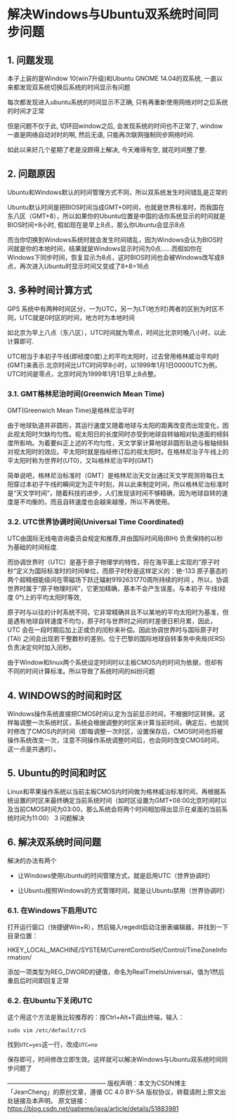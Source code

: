 # 解决Windows与Ubuntu双系统时间同步问题

## 1. 问题发现

本子上装的是Window 10(win7升级)和Ubuntu GNOME 14.04的双系统, 一直以来都发现双系统切换后系统的时间显示有问题

每次都发现进入ubuntu系统的时间显示不正确, 只有再重新使用网络对时之后系统的时间才正常

但是问题不仅于此, 切环回window之后, 会发现系统的时间也不正常了, window一直是网络自动对时的啊, 然后无语, 只能再次联网强制同步网络时间.

如此以来好几个星期了老是没顾得上解决, 今天难得有空, 就花时间整了整.

## 2. 问题原因

Ubuntu和Windows默认的时间管理方式不同，所以双系统发生时间错乱是正常的

Ubuntu默认时间是把BIOS时间当成GMT+0时间，也就是世界标准时，而我国在东八区（GMT+8），所以如果你的Ubuntu位置是中国的话你系统显示的时间就是BIOS时间+8小时, 假如现在是早上8点，那么你Ubuntu会显示8点

而当你切换到Windows系统时就会发生时间错乱，因为Windows会认为BIOS时间就是你的本地时间，结果就是Windows显示时间为0点……而假如你在Windows下同步时间，恢复显示为8点，这时BIOS时间也会被Windows改写成8点，再次进入Ubuntu时显示时间又变成了8+8=16点

## 3. 多种时间计算方式

GPS 系统中有两种时间区分，一为UTC，另一为LT(地方时)两者的区别为时区不同，UTC就是0时区的时间，地方时为本地时间

如北京为早上八点（东八区），UTC时间就为零点，时间比北京时晚八小时，以此计算即可.

UTC相当于本初子午线(即经度0度)上的平均太阳时，过去曾用格林威治平均时(GMT)来表示.北京时间比UTC时间早8小时，以1999年1月1日0000UTC为例，UTC时间是零点，北京时间为1999年1月1日早上8点整。

### 3.1. GMT格林尼治时间(Greenwich Mean Time)

GMT(Greenwich Mean Time)是格林尼治平时

由于地球轨道并非圆形，其运行速度又随着地球与太阳的距离改变而出现变化，因此视太阳时欠缺均匀性。视太阳日的长度同时亦受到地球自转轴相对轨道面的倾斜度所影响。为着要纠正上述的不均匀性，天文学家计算地球非圆形轨迹与极轴倾斜对视太阳时的效应。平太阳时就是指经修订后的视太阳时。在格林尼治子午线上的平太阳时称为世界时(UT0)，又叫格林尼治平时(GMT)

简单说吧，格林尼治标准时（GMT）是格林尼治天文台通过天文学观测将每日太阳穿过本初子午线的瞬间定为正午时刻，并以此来制定时间，所以格林尼治标准时是“天文学时间”，随着科技的进步，人们发现该时间不够精确，因为地球自转的速度是不均衡的，而且自转速度也会越来越慢，所以不再使用。

### 3.2. UTC世界协调时间(Universal Time Coordinated)

UTC由国际无线电咨询委员会规定和推荐,并由国际时间局(BIH) 负责保持的以秒为基础的时间标度.

而协调世界时（UTC）是基于原子物理学的特性，将在海平面上实现的”原子时秒”定义为国际标准时的时间单位，而原子时秒是这样定义的：铯-133 原子基态的两个超精细能级间在零磁场下跃迁辐射9192631770周所持续的时间 。所以，协调世界时属于”原子物理时间”，它更加精确，基本不会产生误差。与本初子 午线(经度 0°)上的平均太阳时等效,

原子时与以往的计时系统不同，它非常精确并且不以某地的平均太阳时为基准，但是遇有地球自转速度不均匀，原子时与世界时之间的时差便日积月累，因此，UTC 会在一段时期后加上正或负的闰秒来补偿。因此协调世界时与国际原子时(TAI) 之间会出现若干整数秒的差别。位于巴黎的国际地球自转事务中央局(IERS) 负责决定何时加入闰秒。

由于Window和linux两个系统设定时间时以主板CMOS内的时间为依据，但却有不同的时间计算标准。所以导致了系统时间的纠纷问题

## 4. WINDOWS的时间和时区

Windows操作系统直接把CMOS时间认定为当前显示时间，不根据时区转换。这样每调整一次系统时区，系统会根据调整的时区来计算当前时间，确定后，也就同时修改了CMOS内的时间（即每调整一次时区，设置保存后，CMOS时间也将被操作系统改变一次，注意不同操作系统调整时间后，也会同时改变CMOS时间，这一点是共通的）。

## 5. Ubuntu的时间和时区

Linux和苹果操作系统以当前主板CMOS内时间做为格林威治标准时间，再根据系统设置的时区来最终确定当前系统时间（如时区设置为GMT+08:00北京时间时以及当前CMOS时间为03:00，那么系统会将两个时间相加得出显示在桌面的当前系统时间为11:00）
3 问题解决

## 6. 解决双系统时间问题

解决的办法有两个

- 让Windows使用Ubuntu的时间管理方式，就是启用UTC（世界协调时）

- 让Ubuntu按照Windows的方式管理时间，就是让Ubuntu禁用（世界协调时）

### 6.1. 在Windows下启用UTC

打开运行窗口（快捷键Win+R），然后输入regedit启动注册表编辑器，并找到一下目录位置：

HKEY_LOCAL_MACHINE/SYSTEM/CurrentControlSet/Control/TimeZoneInformation/

添加一项类型为REG_DWORD的键值，命名为RealTimeIsUniversal，值为1然后重启后时间即回复正常

### 6.2. 在Ubuntu下关闭UTC

这个用这个方法是我比较推荐的：按Ctrl+Alt+T调出终端，输入：

```shell
sudo vim /etc/default/rcS
```

找到```UTC=yes```这一行，改成```UTC=no```

保存即可，时间修改立即生效。这样就可以解决Windows与Ubuntu双系统时间同步问题了

————————————————
版权声明：本文为CSDN博主「JeanCheng」的原创文章，遵循 CC 4.0 BY-SA 版权协议，转载请附上原文出处链接及本声明。
原文链接：https://blog.csdn.net/gatieme/java/article/details/51883981